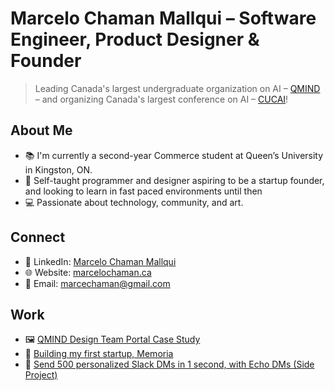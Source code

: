 # Marcelo Chaman Mallqui – Software Engineer, Product Designer & Founder

> Leading Canada's largest undergraduate organization on AI – [QMIND](https://www.qmind.ca/) – and organizing Canada's largest conference on AI – [CUCAI](https://cucai.ca/)!

## About Me
- 📚 I'm currently a second-year Commerce student at Queen’s University in Kingston, ON.
- 🚀 Self-taught programmer and designer aspiring to be a startup founder, and looking to learn in fast paced environments until then
- 💻 Passionate about technology, community, and art.

## Connect
- 👤 LinkedIn: [Marcelo Chaman Mallqui](https://www.linkedin.com/in/marc-cham/)
- 🌐 Website: [marcelochaman.ca](https://www.marcelochaman.ca/)
- 📧 Email: [marcechaman@gmail.com](mailto:marcechaman@gmail.com)

## Work
- 🖼️ [QMIND Design Team Portal Case Study](https://medium.com/@marcelochaman/ux-product-design-case-study-qmind-design-team-portal-89d7eb8ea526)
- 🧠 [Building my first startup, Memoria](https://www.marcelochaman.ca/projects/memoria)
- 💬 [Send 500 personalized Slack DMs in 1 second, with Echo DMs (Side Project)](https://echo-dms.vercel.app/)

<!---
marcelo-cm/marcelo-cm is a ✨ special ✨ repository because its `README.md` (this file) appears on your GitHub profile.
You can click the Preview link to take a look at your changes.
--->
